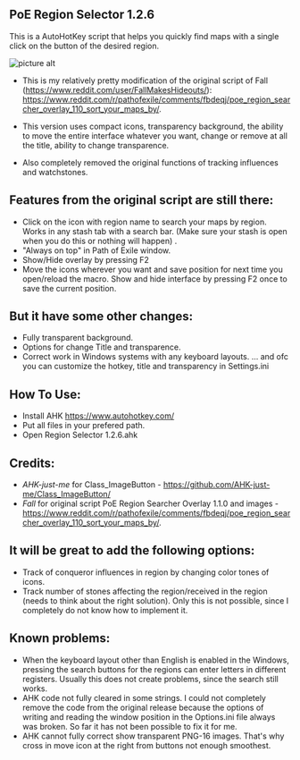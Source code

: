 ## PoE Region Selector 1.2.6

This is a AutoHotKey script that helps you quickly find maps with a single click on the button of the desired region.

![picture alt](https://i.imgur.com/CMUn4mB.png)

* This is my relatively pretty modification of the original script of Fall (https://www.reddit.com/user/FallMakesHideouts/): https://www.reddit.com/r/pathofexile/comments/fbdeqj/poe_region_searcher_overlay_110_sort_your_maps_by/.

* This version uses compact icons, transparency background, the ability to move the entire interface whatever you want, change or remove at all the title, ability to change transparence.

* Also completely removed the original functions of tracking influences and watchstones.

## Features from the original script are still there:
* Click on the icon with region name to search your maps by region. Works in any stash tab with a search bar. (Make sure your stash is open when you do this or nothing will happen) .
* "Always on top" in Path of Exile window.
* Show/Hide overlay by pressing F2
* Move the icons wherever you want and save position for next time you open/reload the macro. Show and hide interface by pressing F2 once to save the current position.

## But it have some other changes:
* Fully transparent background.
* Options for change Title and transparence.
* Correct work in Windows systems with any keyboard layouts.
... and ofc you can customize the hotkey, title and transparency in Settings.ini 

## How To Use:
* Install AHK https://www.autohotkey.com/
* Put all files in your prefered path.
* Open Region Selector 1.2.6.ahk

## Credits:
* _AHK-just-me_ for Class_ImageButton - https://github.com/AHK-just-me/Class_ImageButton/
* _Fall_ for original script PoE Region Searcher Overlay 1.1.0 and images - https://www.reddit.com/r/pathofexile/comments/fbdeqj/poe_region_searcher_overlay_110_sort_your_maps_by/.

## It will be great to add the following options:
* Track of conqueror influences in region by changing color tones of icons.
* Track number of stones affecting the region/received in the region (needs to think about the right solution).
Only this is not possible, since I completely do not know how to implement it.

## Known problems:
* When the keyboard layout other than English is enabled in the Windows, pressing the search buttons for the regions can enter letters in different registers. Usually this does not create problems, since the search still works.
* AHK code not fully cleared in some strings. I could not completely remove the code from the original release because the options of writing and reading the window position in the Options.ini file always was broken. So far it has not been possible to fix it for me.
* AHK cannot fully correct show transparent PNG-16 images. That's why cross in move icon at the right from buttons not enough smoothest.


